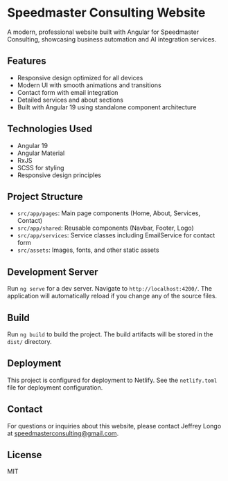# Speedmaster Consulting Website

A modern, professional website built with Angular for Speedmaster Consulting, showcasing business automation and AI integration services.

## Features

- Responsive design optimized for all devices
- Modern UI with smooth animations and transitions
- Contact form with email integration
- Detailed services and about sections
- Built with Angular 19 using standalone component architecture

## Technologies Used

- Angular 19
- Angular Material
- RxJS
- SCSS for styling
- Responsive design principles

## Project Structure

- `src/app/pages`: Main page components (Home, About, Services, Contact)
- `src/app/shared`: Reusable components (Navbar, Footer, Logo)
- `src/app/services`: Service classes including EmailService for contact form
- `src/assets`: Images, fonts, and other static assets

## Development Server

Run `ng serve` for a dev server. Navigate to `http://localhost:4200/`. The application will automatically reload if you change any of the source files.

## Build

Run `ng build` to build the project. The build artifacts will be stored in the `dist/` directory.

## Deployment

This project is configured for deployment to Netlify. See the `netlify.toml` file for deployment configuration.

## Contact

For questions or inquiries about this website, please contact Jeffrey Longo at speedmasterconsulting@gmail.com.

## License

MIT